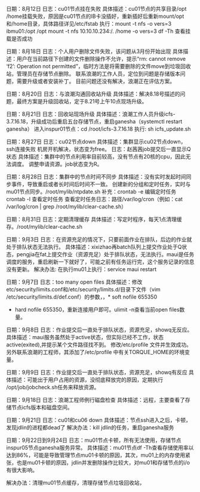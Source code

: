日期：8月12日 
日志：cu01节点挂在失败
具体描述：cu01节点的共享目录/opt /home挂载失败，原因是cu01节点的IB卡没插好，重新插好后重新mount/opt和/home目录，具体路径详见/etc/fstab
                执行：mount -t nfs -o vers=3 ibmu01:/opt /opt
	          mount -t nfs 10.10.10.234:/. /home -o vers=3
	df -Th 查看挂载是否成功

日期：8月18日 
日志：个人用户删除文件失败，该问题从3月份开始出现
具体描述：用户在当前路径下创建的文件删除操作不允许，提示“rm: cannot remove ‘f2’: Operation not permitted”，临时方法是将需要删除的文件move到垃圾回收站，管理员在存储节点删除。
         	联系浪潮的工作人员，定位到问题是存储版本问题，需要升级或者安装补丁。
	目前问题还没有解决，浪潮正在评估方案。

日期：8月20日 
日志：与浪潮沟通回收站升级
具体描述：解决8.18号描述的问题，最终方案是升级回收站，定于8.21号上午10点现场升级。

日期：8月21日 
日志：回收站现场升级
具体描述：浪潮工作人员升级icfs-3.7.16.18，升级成功后重启五台存储节点，重启ganesha（systemctl restart ganesha）
	进入inspur01节点：cd /root/icfs-3.7.16.18
	执行: sh icfs_update.sh

日期：8月27日 
日志：cu02节点down
具体描述：集群显示cu02节点down，ssh连接失败
	机房开机解决，状态变为free。
日志：赵茜茜job提交后一直显示Q状态
具体描述：集群中的节点利用率目前较高，没有节点有20核的cpu，因此无法调度。
	调整申请资源。job状态变为R。

日期：8月28日 
日志：集群中的节点时间不同步
具体描述：没有实时发起时间同步事件，导致重启或者长时间后时间不一致。
		  创建新的分组和定时任务，实时与mu01节点同步。/root/mylib/ntpdate.sh
		  补充：crontab -e 编辑定时任务 crontab -l 查看定时任务 查看定时任务日志：路径/var/log/cron（例如：cat /var/log/cron | grep /root/mylib/clear-cache.sh）

日期：8月31日 
日志：定期清理缓存
具体描述：写定时程序，每天1点清理缓存。/root/mylib/clear-cache.sh

日期：9月3日
日志：在资源充足的情况下，只要前面作业在排队，后边的作业就处于排队状态无法执行。
具体描述：xixizhao再batch队列上提交作业处于Q状态，pengjia在fat上提交作业（资源充足）处于排队状态，无法执行。maui是任务调度的服务，重启刷新一下就好了，可能之前有任务运行完，这个服务记录的信息没有更新。
解决办法: 在执行mu01上执行：service maui restart

日期：9月7日
日志：too many open files
具体描述：修改etc/security/limits.conf和/etc/security/limits.d/目录下文件（vim /etc/security/limits.d/def.conf）的参数，，* soft nofile 655350
* hard nofile 655350，重新连接用户即可。ulimit -n查看当前open files数量。

日期：9月8日
日志：作业提交后一直处于排队状态，资源充足，showq无反应。
具体描述：maui服务虽然处于active状态，但实际已经不工作，状态active(exited),并提示某个文件路径找不到。
	修改/etc/profile 文件并生效成功。另外联系浪潮的工程师，其添加了/etc/profile 中有关TORQUE_HOME的环境变量。

日期：9月9日
日志：作业提交后一直处于排队状态，资源充足，showq有反应
具体描述：可能出于用户占用的资源，没彻底释放完的原因，定期执行 /opt/job/jobcheck.sh任务来释放资源。

日期：9月18日
日志：浪潮工程师例行磁盘检查
具体描述：远程，主要查看了存储节点icfs版本和磁盘空间。

日期：9月21日
日志：cu01和cu06 down
具体描述：节点ssh进入之后，卡顿，发现jdlin的进程都dead了
解决办法：kill jdlin的任务，重启ganesha服务

日期：9月22日到9月24日
日志：mu01节点卡顿，所有无法使用，存储节点inspur05节点ganesha服务异常。
具体描述：mu01节点df -Th查看存储使用率以达到86%，可能是导致管理节点mu01卡顿的原因，其次，mu01上的内存使用紧张，也是mu01卡顿的原因，jdlin并发删除操作比较大，对mu01和存储节点的i/o有很大影响。

解决办法：清理mu01节点缓存，清理存储节点垃圾回收站，
